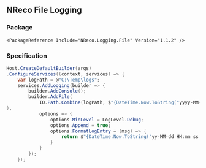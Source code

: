## NReco File Logging

### Package

`<PackageReference Include="NReco.Logging.File" Version="1.1.2" />`

### Specification

```csharp
Host.CreateDefaultBuilder(args)
.ConfigureServices((context, services) => {
    var logPath = @"C:\Temp\logs";
    services.AddLogging(builder => {
        builder.AddConsole();
        builder.AddFile(
            IO.Path.Combine(logPath, $"{DateTime.Now.ToString("yyyy-MM-dd")}.log")
),
            options => {
                options.MinLevel = LogLevel.Debug;
                options.Append = true;
                options.FormatLogEntry = (msg) => {
                    return $"{DateTime.Now.ToString("yy-MM-dd HH:mm ss.ff")} {msg.LogLevel} {msg.Message}";
                }
            }
        });
    });
```
